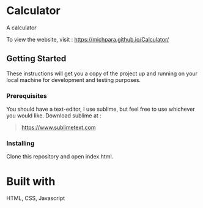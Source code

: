 # **Calculator**

A calculator

To view the website, visit : https://michpara.github.io/Calculator/

## **Getting Started**

These instructions will get you a copy of the project up and running on your local machine for development and testing purposes.

### **Prerequisites**

You should have a text-editor, I use sublime, but feel free to use whichever you would like. Download sublime at :

>https://www.sublimetext.com

### **Installing**

Clone this repository and open index.html.

# **Built with**

HTML, CSS, Javascript
